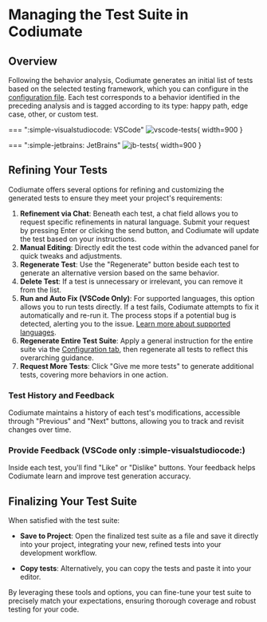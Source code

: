 # Managing the Test Suite in Codiumate

## Overview
Following the behavior analysis, Codiumate generates an initial list of tests based on the selected testing framework, which you can configure in the [configuration file](./configuration.md). Each test corresponds to a behavior identified in the preceding analysis and is tagged according to its type: happy path, edge case, other, or custom test.

=== ":simple-visualstudiocode: VSCode"
    ![vscode-tests](https://codium.ai/images/codiumate/vscode-tests.png){ width=900 }

=== ":simple-jetbrains: JetBrains"
    ![jb-tests](https://codium.ai/images/codiumate/jb-tests.png){ width=900 }

## Refining Your Tests
Codiumate offers several options for refining and customizing the generated tests to ensure they meet your project's requirements:

1. **Refinement via Chat**: Beneath each test, a chat field allows you to request specific refinements in natural language. Submit your request by pressing Enter or clicking the send button, and Codiumate will update the test based on your instructions.        
2. **Manual Editing**: Directly edit the test code within the advanced panel for quick tweaks and adjustments.
3. **Regenerate Test**: Use the "Regenerate" button beside each test to generate an alternative version based on the same behavior.
4. **Delete Test**: If a test is unnecessary or irrelevant, you can remove it from the list.
5. **Run and Auto Fix (VSCode Only)**: For supported languages, this option allows you to run tests directly. If a test fails, Codiumate attempts to fix it automatically and re-run it. The process stops if a potential bug is detected, alerting you to the issue. [Learn more about supported languages](./supported-languages.md). 
6. **Regenerate Entire Test Suite**: Apply a general instruction for the entire suite via the [Configuration tab](./configuration.md), then regenerate all tests to reflect this overarching guidance.
7. **Request More Tests**: Click "Give me more tests" to generate additional tests, covering more behaviors in one action.

### Test History and Feedback
Codiumate maintains a history of each test's modifications, accessible through "Previous" and "Next" buttons, allowing you to track and revisit changes over time.

### Provide Feedback (VSCode only :simple-visualstudiocode:)
Inside each test, you'll find "Like" or "Dislike" buttons. Your feedback helps Codiumate learn and improve test generation accuracy.

## Finalizing Your Test Suite
When satisfied with the test suite:

- **Save to Project**: Open the finalized test suite as a file and save it directly into your project, integrating your new, refined tests into your development workflow.

- **Copy tests**: Alternatively, you can copy the tests and paste it into your editor.

By leveraging these tools and options, you can fine-tune your test suite to precisely match your expectations, ensuring thorough coverage and robust testing for your code.

